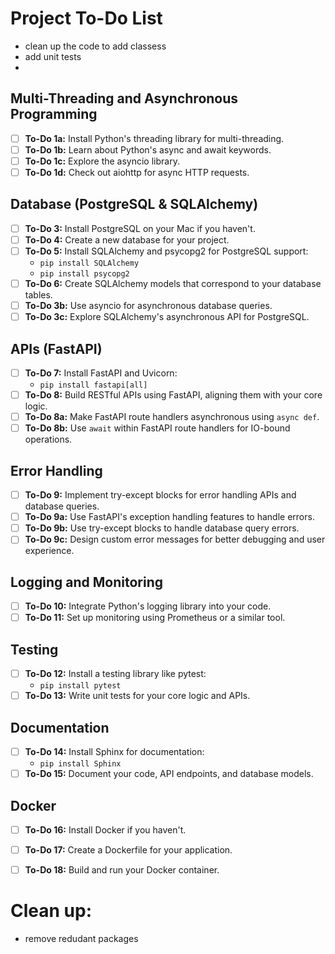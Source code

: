 # Project To-Do List

- clean up the code to add classess
- add unit tests
- 

## Multi-Threading and Asynchronous Programming
- [ ] **To-Do 1a:** Install Python's threading library for multi-threading.
- [ ] **To-Do 1b:** Learn about Python's async and await keywords.
- [ ] **To-Do 1c:** Explore the asyncio library.
- [ ] **To-Do 1d:** Check out aiohttp for async HTTP requests.

## Database (PostgreSQL & SQLAlchemy)
- [ ] **To-Do 3:** Install PostgreSQL on your Mac if you haven't.
- [ ] **To-Do 4:** Create a new database for your project.
- [ ] **To-Do 5:** Install SQLAlchemy and psycopg2 for PostgreSQL support:
  - `pip install SQLAlchemy`
  - `pip install psycopg2`
- [ ] **To-Do 6:** Create SQLAlchemy models that correspond to your database tables.
- [ ] **To-Do 3b:** Use asyncio for asynchronous database queries.
- [ ] **To-Do 3c:** Explore SQLAlchemy's asynchronous API for PostgreSQL.

## APIs (FastAPI)
- [ ] **To-Do 7:** Install FastAPI and Uvicorn:
  - `pip install fastapi[all]`
- [ ] **To-Do 8:** Build RESTful APIs using FastAPI, aligning them with your core logic.
- [ ] **To-Do 8a:** Make FastAPI route handlers asynchronous using `async def`.
- [ ] **To-Do 8b:** Use `await` within FastAPI route handlers for IO-bound operations.

## Error Handling
- [ ] **To-Do 9:** Implement try-except blocks for error handling APIs and database queries.
- [ ] **To-Do 9a:** Use FastAPI's exception handling features to handle errors.
- [ ] **To-Do 9b:** Use try-except blocks to handle database query errors.
- [ ] **To-Do 9c:** Design custom error messages for better debugging and user experience.

## Logging and Monitoring
- [ ] **To-Do 10:** Integrate Python's logging library into your code.
- [ ] **To-Do 11:** Set up monitoring using Prometheus or a similar tool.

## Testing
- [ ] **To-Do 12:** Install a testing library like pytest:
  - `pip install pytest`
- [ ] **To-Do 13:** Write unit tests for your core logic and APIs.

## Documentation
- [ ] **To-Do 14:** Install Sphinx for documentation:
  - `pip install Sphinx`
- [ ] **To-Do 15:** Document your code, API endpoints, and database models.

## Docker
- [ ] **To-Do 16:** Install Docker if you haven't.
- [ ] **To-Do 17:** Create a Dockerfile for your application.
- [ ] **To-Do 18:** Build and run your Docker container.


# Clean up:
- remove redudant packages